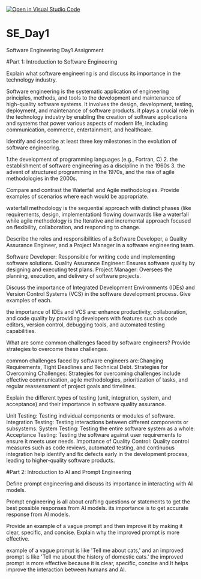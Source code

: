 [![Open in Visual Studio Code](https://classroom.github.com/assets/open-in-vscode-2e0aaae1b6195c2367325f4f02e2d04e9abb55f0b24a779b69b11b9e10269abc.svg)](https://classroom.github.com/online_ide?assignment_repo_id=18365997&assignment_repo_type=AssignmentRepo)
# SE_Day1
Software Engineering Day1 Assignment

#Part 1: Introduction to Software Engineering

Explain what software engineering is and discuss its importance in the technology industry.

Software engineering is the systematic application of engineering principles, methods, and tools to the development and maintenance of high-quality software systems. It involves the design, development, testing, deployment, and maintenance of software products.
it  plays a crucial role in the technology industry by enabling the creation of software applications and systems that power various aspects of modern life, including communication, commerce, entertainment, and healthcare.

Identify and describe at least three key milestones in the evolution of software engineering.

1.the development of programming languages (e.g., Fortran, C)
2. the establishment of software engineering as a discipline in the 1960s
3.  the advent of structured programming in the 1970s, and the rise of agile methodologies in the 2000s.

Compare and contrast the Waterfall and Agile methodologies. Provide examples of scenarios where each would be appropriate.

waterfall methodology is the sequential approach with distinct phases (like requirements, design, implementation) flowing downwards like a waterfall while agile methodology is the  Iterative and incremental approach focused on flexibility, collaboration, and responding to change.

Describe the roles and responsibilities of a Software Developer, a Quality Assurance Engineer, and a Project Manager in a software engineering team.

 Software Developer: Responsible for writing code and implementing software solutions.
Quality Assurance Engineer: Ensures software quality by designing and executing test plans.
Project Manager: Oversees the planning, execution, and delivery of software projects.

Discuss the importance of Integrated Development Environments (IDEs) and Version Control Systems (VCS) in the software development process. Give examples of each.

the importance of IDEs and VCS are: enhance productivity, collaboration, and code quality by providing developers with features such as code editors, version control, debugging tools, and automated testing capabilities.

What are some common challenges faced by software engineers? Provide strategies to overcome these challenges.

common challenges faced by software engineers are:Changing Requirements, Tight Deadlines and Technical Debt. 
Strategies for Overcoming Challenges: Strategies for overcoming challenges include effective communication, agile methodologies, prioritization of tasks, and regular reassessment of project goals and timelines.

Explain the different types of testing (unit, integration, system, and acceptance) and their importance in software quality assurance.

Unit Testing: Testing individual components or modules of software.
Integration Testing: Testing interactions between different components or subsystems.
System Testing: Testing the entire software system as a whole.
 Acceptance Testing: Testing the software against user requirements to ensure it meets user needs.
 Importance of Quality Control: Quality control measures such as code reviews, automated testing, and continuous integration help identify and fix defects early in the development process, leading to higher-quality software products.
 
#Part 2: Introduction to AI and Prompt Engineering

Define prompt engineering and discuss its importance in interacting with AI models.

Prompt engineering is all about crafting questions or statements to get the best possible responses from AI models. 
its importance is to get accurate response from AI models.

Provide an example of a vague prompt and then improve it by making it clear, specific, and concise. Explain why the improved prompt is more effective.

example of a vague prompt is like  'Tell me about cats,' and an improved prompt is like 'Tell me about the history of domestic cats.'
the improved prompt is more effective because it is clear, specific, concise and It helps improve the interaction between humans and AI.
